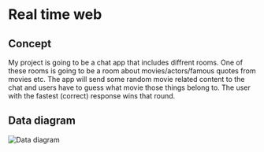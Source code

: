 # Real time web
## Concept
My project is going to be a chat app that includes diffrent rooms.
One of these rooms is going to be a room about movies/actors/famous quotes from movies etc.
The app will send some random movie related content to the chat and users have to guess what movie those things belong to.
The user with the fastest (correct) response wins that round.


## Data diagram

![Data diagram](https://user-images.githubusercontent.com/43336468/79761401-ad20f880-8321-11ea-99b7-9e8c6e8a2d24.jpg)

